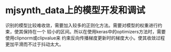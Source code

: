 # mjsynth_data上的模型开发和调试
识别的模型比较难收敛，需要加入较多的正则化方法。需要对模型的权重进行约束，使其保持在一个
较小的区间。所以在使用keras中的optimizers方法时，需要使用clipnorm或clipvalue来
约束反向传播梯度更新时的梯度大小。使其收敛过程更加平滑而不过于抖动太大。